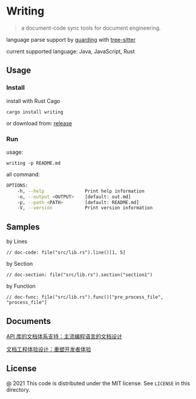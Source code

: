 # Writing 

> a document-code sync tools for document engineering.

language parse support by [guarding](https://github.com/inherd/guarding) with [tree-sitter](https://github.com/tree-sitter/tree-sitter)

current supported language: Java, JavaScript, Rust

## Usage

### Install

install with Rust Cago 

```
cargo install writing
```

or download from: [release](https://github.com/inherd/writing/releases)

### Run

usage:

```
writing -p README.md
```

all command:

```bash
OPTIONS:
    -h, --help               Print help information
    -o, --output <OUTPUT>    [default: out.md]
    -p, --path <PATH>        [default: README.md]
    -V, --version            Print version information
```

## Samples

by Lines

```writing
// doc-code: file("src/lib.rs").line()[1, 5]
```

by Section

```writing
// doc-section: file("src/lib.rs").section("section1")
```

by Function

```writing
// doc-func: file("src/lib.rs").func()["pre_process_file", "process_file"]
```

## Documents

[API 库的文档体系支持：主流编程语言的文档设计](https://www.phodal.com/blog/api-ducumentation-design-dsl-base/)

[文档工程体验设计：重塑开发者体验](https://www.phodal.com/blog/documentation-enginnering-experience-design/)

License
---

@ 2021 This code is distributed under the MIT license. See `LICENSE` in this directory.
